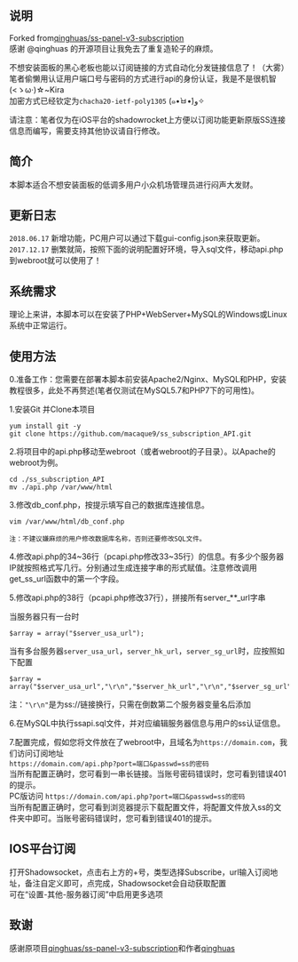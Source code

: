 说明
---
Forked from[qinghuas/ss-panel-v3-subscription](https://github.com/qinghuas/ss-panel-v3-subscription)<br>
感谢 @qinghuas 的开源项目让我免去了重复造轮子的麻烦。<br>

不想安装面板的黑心老板也能以订阅链接的方式自动化分发链接信息了！（大雾）<br>
笔者偷懒用认证用户端口号与密码的方式进行api的身份认证，我是不是很机智(<ゝω·)☆~Kira <br>
加密方式已经钦定为`chacha20-ietf-poly1305` (๑•̀ㅂ•́)و✧ <br>

请注意：笔者仅为在iOS平台的shadowrocket上方便以订阅功能更新原版SS连接信息而编写，需要支持其他协议请自行修改。<br>

简介
---
本脚本适合不想安装面板的低调多用户小众机场管理员进行闷声大发财。<br>

更新日志
---
`2018.06.17` 新增功能，PC用户可以通过下载gui-config.json来获取更新。
`2017.12.17` 删繁就简，按照下面的说明配置好环境，导入sql文件，移动api.php到webroot就可以使用了！

系统需求
---

理论上来讲，本脚本可以在安装了PHP+WebServer+MySQL的Windows或Linux系统中正常运行。<br>

使用方法
---

0.准备工作：您需要在部署本脚本前安装Apache2/Nginx、MySQL和PHP，安装教程很多，此处不再赘述(笔者仅测试在MySQL5.7和PHP7下的可用性)。

1.安装Git 并Clone本项目

    yum install git -y
    git clone https://github.com/macaque9/ss_subscription_API.git
    
2.将项目中的api.php移动至webroot（或者webroot的子目录）。以Apache的webroot为例。

    cd ./ss_subscription_API
    mv ./api.php /var/www/html

3.修改db_conf.php，按提示填写自己的数据库连接信息。

    vim /var/www/html/db_conf.php
    
    注：不建议嫌麻烦的用户修改数据库名称，否则还要修改SQL文件。

4.修改api.php的34~36行（pcapi.php修改33~35行）的信息。有多少个服务器IP就按照格式写几行。分别通过生成连接字串的形式赋值。注意修改调用get_ss_url函数中的第一个字段。

5.修改api.php的38行（pcapi.php修改37行），拼接所有server_**_url字串

当服务器只有一台时<br>

    $array = array("$server_usa_url");

当有多台服务器`server_usa_url`，`server_hk_url`，`server_sg_url`时，应按照如下配置

    $array = array("$server_usa_url","\r\n","$server_hk_url","\r\n","$server_sg_url");

注：`"\r\n"`是为ss://链接换行，只需在倒数第二个服务器变量名后添加

6.在MySQL中执行ssapi.sql文件，并对应编辑服务器信息与用户的ss认证信息。

7.配置完成，假如您将文件放在了webroot中，且域名为`https://domain.com`，我们访问订阅地址<br>
`https://domain.com/api.php?port=端口&passwd=ss的密码`<br>
当所有配置正确时，您可看到一串长链接。当账号密码错误时，您可看到错误401的提示。<br>
PC版访问 `https://domain.com/api.php?port=端口&passwd=ss的密码`<br>
当所有配置正确时，您可看到浏览器提示下载配置文件，将配置文件放入ss的文件夹中即可。当账号密码错误时，您可看到错误401的提示。<br>

IOS平台订阅
---
打开Shadowsocket，点击右上方的+号，类型选择Subscribe，url输入订阅地址，备注自定义即可，点完成，Shadowsocket会自动获取配置<br>
可在“设置-其他-服务器订阅”中启用更多选项<br>

致谢
---
感谢原项目[qinghuas/ss-panel-v3-subscription](https://github.com/qinghuas/ss-panel-v3-subscription)和作者[qinghuas](https://github.com/qinghuas)

